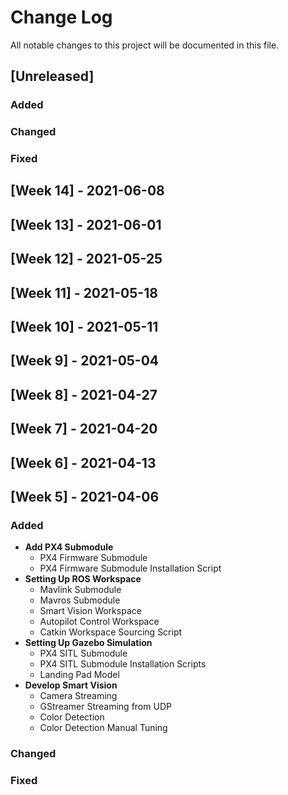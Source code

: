 # Change Log
All notable changes to this project will be documented in this file.

## [Unreleased]
### Added

### Changed

### Fixed


## [Week 14] - 2021-06-08
## [Week 13] - 2021-06-01
## [Week 12] - 2021-05-25
## [Week 11] - 2021-05-18
## [Week 10] - 2021-05-11
## [Week 9] - 2021-05-04
## [Week 8] - 2021-04-27
## [Week 7] - 2021-04-20
## [Week 6] - 2021-04-13

## [Week 5] - 2021-04-06
### Added
- **Add PX4 Submodule**
  - PX4 Firmware Submodule
  - PX4 Firmware Submodule Installation Script
- **Setting Up ROS Workspace**
  - Mavlink Submodule
  - Mavros Submodule
  - Smart Vision Workspace
  - Autopilot Control Workspace
  - Catkin Workspace Sourcing Script
- **Setting Up Gazebo Simulation**
  - PX4 SITL Submodule
  - PX4 SITL Submodule Installation Scripts
  - Landing Pad Model
- **Develop Smart Vision**
  - Camera Streaming
  - GStreamer Streaming from UDP
  - Color Detection
  - Color Detection Manual Tuning

### Changed

### Fixed

